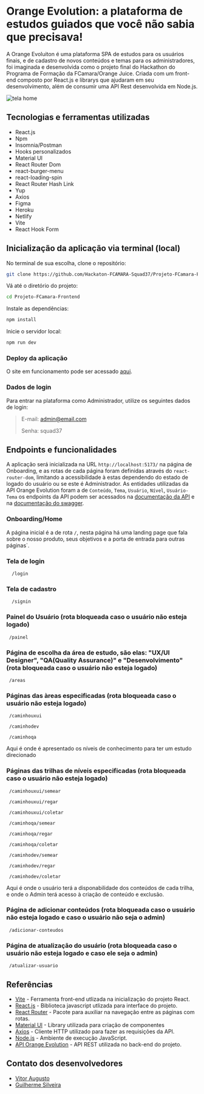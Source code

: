 # Orange Evolution: a plataforma de estudos guiados que você não sabia que precisava!

A Orange Evoluiton é uma plataforma SPA de estudos para os usuários finais, e de cadastro de novos conteúdos e temas para os administradores, foi imaginada e desenvolvida como o projeto final do Hackathon do Programa de Formação da FCamara/Orange Juice. Criada com um front-end composto por React.js e librarys que ajudaram em seu desenvolvimento, além de consumir uma API Rest desenvolvida em Node.js.

![tela home](https://user-images.githubusercontent.com/95655990/202057140-716aa79f-68fd-4f2e-bf06-b05cbd12645e.png)

## Tecnologias e ferramentas utilizadas

 - React.js
 - Npm
 - Insomnia/Postman
 - Hooks personalizados
 - Material UI
 - React Router Dom
 - react-burger-menu
 - react-loading-spin
 - React Router Hash Link
 - Yup
 - Axios
 - Figma
 - Heroku
 - Netlify
 - Vite
 - React Hook Form

## Inicialização da aplicação via terminal (local)

No terminal de sua escolha, clone o repositório:

```bash
git clone https://github.com/Hackaton-FCAMARA-Squad37/Projeto-FCamara-Frontend.git
```

Vá até o diretório do projeto:

```bash
cd Projeto-FCamara-Frontend
```

Instale as dependências:

```bash
npm install 
```

Inicie o servidor local:

```bash
npm run dev
```

### Deploy da aplicação
O site em funcionamento pode ser acessado [aqui](https://orangeevolutionsquad37.netlify.app/).

### Dados de login

Para entrar na plataforma como Administrador, utilize os seguintes dados de login:

>E-mail: admin@email.com
>
>Senha: squad37

## Endpoints e funcionalidades

A aplicação será inicializada na URL `http://localhost:5173/` na página de Onboarding, e as rotas de cada página foram definidas através do `react-router-dom`, limitando a acessibilidade à estas dependendo do estado de logado do usuário ou se este é Administrador. As entidades utilizadas da API Orange Evolution foram a de `Conteúdo`, `Tema`, `Usuário`, `Nível`, `Usuário-Tema` os endpoints da API podem ser acessados na [documentação da API](https://github.com/Hackaton-FCAMARA-Squad37/Projeto-FCamara-Backend) e na [documentação do swagger](https://orange-evolution-squad37.herokuapp.com/api-docs/#/).

### Onboarding/Home

A página inicial é a de rota `/`, nesta página há uma landing page que fala sobre o nosso produto, seus objetivos e a porta de entrada para outras páginas`.


### Tela de login

```
  /login
```

### Tela de cadastro

```
  /signin
```

### Painel do Usuário (rota bloqueada caso o usuário não esteja logado)

```
 /painel
```

### Página de escolha da área de estudo, são elas: "UX/UI Designer", "QA(Quality Assurance)" e "Desenvolvimento" (rota bloqueada caso o usuário não esteja logado)

```
 /areas
```

### Páginas das àreas especificadas (rota bloqueada caso o usuário não esteja logado)

```
 /caminhouxui
```
```
 /caminhodev
```
```
 /caminhoqa
```
Aqui é onde é apresentado os níveis de conhecimento para ter um estudo direcionado


### Páginas das trilhas de níveis especificadas (rota bloqueada caso o usuário não esteja logado)

```
 /caminhouxui/semear
```

```
 /caminhouxui/regar
```

```
 /caminhouxui/coletar
```

```
 /caminhoqa/semear
```

```
 /caminhoqa/regar
```

```
 /caminhoqa/coletar
```

```
 /caminhodev/semear
```

```
 /caminhodev/regar
```

```
 /caminhodev/coletar
```

Aqui é onde o usuário terá a disponabilidade dos conteúdos de cada trilha, e onde o Admin terá acesso à criação de conteúdo e exclusão.


### Página de adicionar conteúdos (rota bloqueada caso o usuário não esteja logado e caso o usuário não seja o admin)

```
 /adicionar-conteudos
```

### Página de atualização do usuário (rota bloqueada caso o usuário não esteja logado e caso ele seja o admin)

```
 /atualizar-usuario
```


## Referências 

 - [Vite](https://vitejs.dev/) - Ferramenta front-end utlizada na inicialização do projeto React.
 - [React.js](https://reactjs.org/) - Biblioteca javascript utlizada para interface do projeto.
 - [React Router](https://reactrouter.com/en/main) - Pacote para auxiliar na navegação entre as páginas com rotas.
 - [Material UI](https://mui.com/pt/) - Library utilizada para criação de componentes
 - [Axios](https://axios-http.com/docs/intro) - Cliente HTTP utilizado para fazer as requisições da API.
 - [Node.js](https://nodejs.org/pt-br/) - Ambiente de execução JavaScript.
 - [API Orange Evolution](https://github.com/Hackaton-FCAMARA-Squad37/Projeto-FCamara-Backend) - API REST utilizada no back-end do projeto.
 
 
## Contato dos desenvolvedores

 - [Vitor Augusto](https://www.linkedin.com/in/vitor-aam/)
 - [Guilherme Silveira](https://www.linkedin.com/in/guilherme-silveira-coutinho/)
